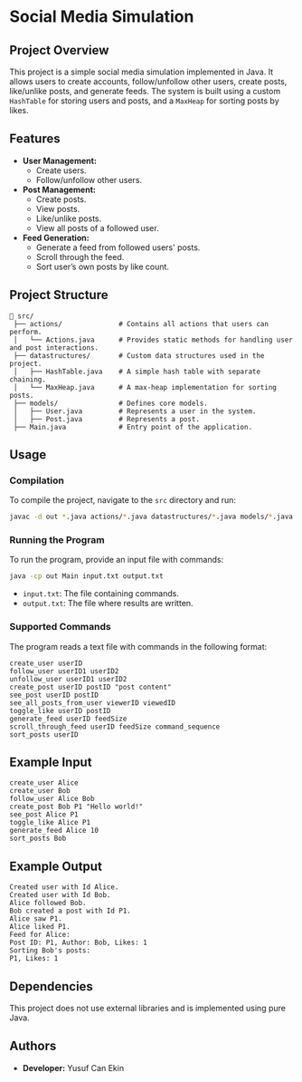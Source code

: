# Social Media Simulation

## Project Overview
This project is a simple social media simulation implemented in Java. It allows users to create accounts, follow/unfollow other users, create posts, like/unlike posts, and generate feeds. The system is built using a custom `HashTable` for storing users and posts, and a `MaxHeap` for sorting posts by likes.

## Features
- **User Management:**
  - Create users.
  - Follow/unfollow other users.
- **Post Management:**
  - Create posts.
  - View posts.
  - Like/unlike posts.
  - View all posts of a followed user.
- **Feed Generation:**
  - Generate a feed from followed users' posts.
  - Scroll through the feed.
  - Sort user’s own posts by like count.

## Project Structure
```
📂 src/
 ├── actions/              # Contains all actions that users can perform.
 │   └── Actions.java      # Provides static methods for handling user and post interactions.
 ├── datastructures/       # Custom data structures used in the project.
 │   ├── HashTable.java    # A simple hash table with separate chaining.
 │   └── MaxHeap.java      # A max-heap implementation for sorting posts.
 ├── models/               # Defines core models.
 │   ├── User.java         # Represents a user in the system.
 │   ├── Post.java         # Represents a post.
 ├── Main.java             # Entry point of the application.
```

## Usage
### Compilation
To compile the project, navigate to the `src` directory and run:
```sh
javac -d out *.java actions/*.java datastructures/*.java models/*.java
```

### Running the Program
To run the program, provide an input file with commands:
```sh
java -cp out Main input.txt output.txt
```
- `input.txt`: The file containing commands.
- `output.txt`: The file where results are written.

### Supported Commands
The program reads a text file with commands in the following format:
```
create_user userID
follow_user userID1 userID2
unfollow_user userID1 userID2
create_post userID postID "post content"
see_post userID postID
see_all_posts_from_user viewerID viewedID
toggle_like userID postID
generate_feed userID feedSize
scroll_through_feed userID feedSize command_sequence
sort_posts userID
```

## Example Input
```
create_user Alice
create_user Bob
follow_user Alice Bob
create_post Bob P1 "Hello world!"
see_post Alice P1
toggle_like Alice P1
generate_feed Alice 10
sort_posts Bob
```

## Example Output
```
Created user with Id Alice.
Created user with Id Bob.
Alice followed Bob.
Bob created a post with Id P1.
Alice saw P1.
Alice liked P1.
Feed for Alice:
Post ID: P1, Author: Bob, Likes: 1
Sorting Bob's posts:
P1, Likes: 1
```

## Dependencies
This project does not use external libraries and is implemented using pure Java.

## Authors
- **Developer:** Yusuf Can Ekin



